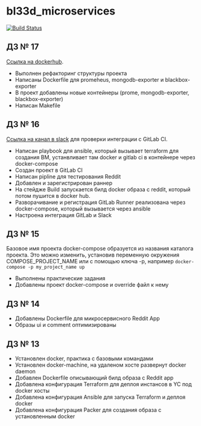 # bl33d_microservices

[![Build Status](https://travis-ci.com/Otus-DevOps-2020-08/bl33d_microservices.svg?branch=master)](https://travis-ci.com/Otus-DevOps-2020-08/bl33d_microservices)

## ДЗ № 17

[Ссылка на dockerhub](https://hub.docker.com/u/tomorrowcanw8).

- Выполнен рефакторинг структуры проекта
- Написаны Dockerfile для promeheus, mongodb-exporter и blackbox-exporter
- В проект добавлены новые контейнеры (prome, mongodb-exporter, blackbox-exporter)
- Написан Makefile

## ДЗ № 16

[Ссылка на канал в slack](https://app.slack.com/client/T6HR0TUP3/C01AGQLQVQU) для проверки интеграции с GitLab CI.

- Написан playbook для ansible, который вызывает terraform для создания ВМ, устанвливает там docker и gitlab ci в контейнере через docker-compose
- Создан проект в GitLab CI
- Написан pipline для тестирования Reddit
- Добавлен и зарегистрирован раннер
- На стейдже Build запускается билд docker образа с reddit, который потом пушится в docker hub.
- Разворачивание и регистрация GitLab Runner реализована через docker-compose, который вызывается через ansible
- Настроена интеграция GitLab и Slack

## ДЗ № 15

Базовое имя проекта docker-compose образуется из названия каталога проекта.
Это можно изменить, установив переменную окружения COMPOSE_PROJECT_NAME или с помощью ключа -p, например `docker-compose -p my_project_name up`

- Выполнены практические задания
- Добавлены проект docker-compose и override файл к нему

## ДЗ № 14

- Добавлены Dockerfile для микросервисного Reddit App
- Образы ui и comment оптимизированы

## ДЗ № 13

- Установлен docker, практика с базовыми командами
- Установлен docker-machine, на удаленом хосте развернут docker daemon
- Добавлен Dockerfile описывающий билд образа с Reddit app
- Добавлена конфигурация Terraform для деплоя инстансов в YC под docker хосты
- Добавлена конфигурация Ansible для запуска Terraform и деплоя docker
- Добавлена конфигурация Packer для создания образа с установленным docker
